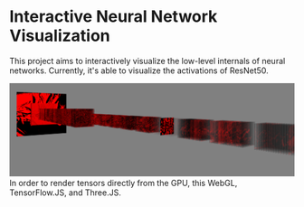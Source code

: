 # Interactive Neural Network Visualization

This project aims to interactively visualize the low-level internals of neural networks. Currently, it's able to visualize the activations of ResNet50.

![screenshot](./show/activationsRightDimensions.PNG)
In order to render tensors directly from the GPU, this WebGL, TensorFlow.JS, and Three.JS.